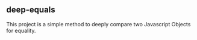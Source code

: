 ## deep-equals

This project is a simple method to deeply compare two Javascript Objects for equality.
